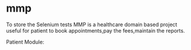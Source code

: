 # mmp
To store the Selenium tests
MMP is a healthcare domain based project useful for patient to book appointments,pay the fees,maintain the reports.

Patient Module:
